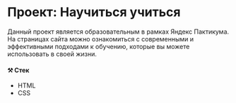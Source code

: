 # Проект: Научиться учиться

Данный проект является образовательным в рамках Яндекс Пактикума.
На страницах сайта можно ознакомиться с современными и эффективными подходами к обучению, которые вы можете использовать в своей жизни.

#### ⚒️ Стек
* HTML
* CSS
